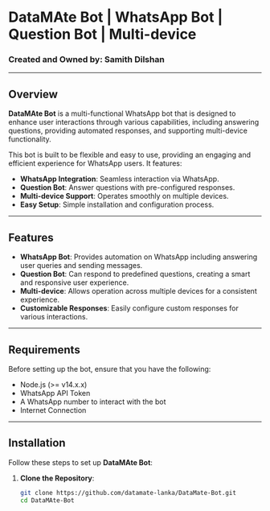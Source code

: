 # DataMAte Bot | WhatsApp Bot | Question Bot | Multi-device
### Created and Owned by: Samith Dilshan

---

## Overview

**DataMAte Bot** is a multi-functional WhatsApp bot that is designed to enhance user interactions through various capabilities, including answering questions, providing automated responses, and supporting multi-device functionality. 

This bot is built to be flexible and easy to use, providing an engaging and efficient experience for WhatsApp users. It features:

- **WhatsApp Integration**: Seamless interaction via WhatsApp.
- **Question Bot**: Answer questions with pre-configured responses.
- **Multi-device Support**: Operates smoothly on multiple devices.
- **Easy Setup**: Simple installation and configuration process.

---

## Features

- **WhatsApp Bot**: Provides automation on WhatsApp including answering user queries and sending messages.
- **Question Bot**: Can respond to predefined questions, creating a smart and responsive user experience.
- **Multi-device**: Allows operation across multiple devices for a consistent experience.
- **Customizable Responses**: Easily configure custom responses for various interactions.

---

## Requirements

Before setting up the bot, ensure that you have the following:

- Node.js (>= v14.x.x)
- WhatsApp API Token
- A WhatsApp number to interact with the bot
- Internet Connection

---

## Installation

Follow these steps to set up **DataMAte Bot**:

1. **Clone the Repository**:
   ```bash
   git clone https://github.com/datamate-lanka/DataMate-Bot.git
   cd DataMAte-Bot

